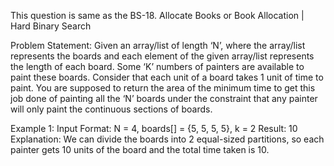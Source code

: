 This question is same as the  BS-18. Allocate Books or Book Allocation | Hard Binary Search

Problem Statement: Given an array/list of length ‘N’, where the array/list represents the boards and each element of the given array/list represents the length of each board. Some ‘K’ numbers of painters are available to paint these boards. Consider that each unit of a board takes 1 unit of time to paint. You are supposed to return the area of the minimum time to get this job done of painting all the ‘N’ boards under the constraint that any painter will only paint the continuous sections of boards.

Example 1:
Input Format:
 N = 4, boards[] = {5, 5, 5, 5}, k = 2
Result:
 10
Explanation:
 We can divide the boards into 2 equal-sized partitions, so each painter gets 10 units of the board and the total time taken is 10.